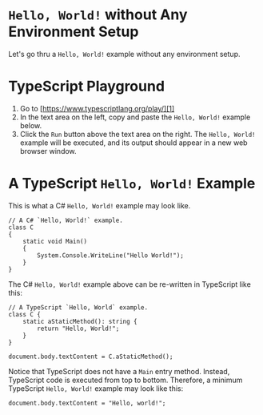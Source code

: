 ﻿# `Hello, World!` without Any Environment Setup

Let's go thru a `Hello, World!` example without any environment setup.



# TypeScript Playground

1. Go to [https://www.typescriptlang.org/play/][1]
2. In the text area on the left, copy and paste the `Hello, World!`
   example below.
3. Click the `Run` button above the text area on the right.  The
   `Hello, World!` example will be executed, and its output should
   appear in a new web browser window.

[1]: https://www.typescriptlang.org/play/



# A TypeScript `Hello, World!` Example

This is what a C# `Hello, World!` example may look like.

```
// A C# `Hello, World!` example.
class C
{
    static void Main()
    {
        System.Console.WriteLine("Hello World!");
    }
}
```

The C# `Hello, World!` example above can be re-written in TypeScript
like this:

```
// A TypeScript `Hello, World` example.
class C {
    static aStaticMethod(): string {
        return "Hello, World!";
    }
}

document.body.textContent = C.aStaticMethod();
```

Notice that TypeScript does not have a `Main` entry method.  Instead,
TypeScript code is executed from top to bottom.  Therefore, a minimum
TypeScript `Hello, World!` example may look like this:

```
document.body.textContent = "Hello, world!";
```
